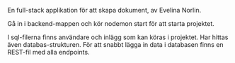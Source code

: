 En full-stack applikation för att skapa dokument, av Evelina Norlin.

Gå in i backend-mappen och kör nodemon start för att starta projektet.

I sql-filerna finns användare och inlägg som kan köras i projektet. Har hittas även databas-strukturen.
För att snabbt lägga in data i databasen finns en REST-fil med alla endpoints.
